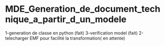 # MDE_Generation_de_document_technique_a_partir_d_un_modele
1-generation de classe en python (fait)
3-verification model (fait)
2-telecharger EMF pour facilité la transformation( en attente) 